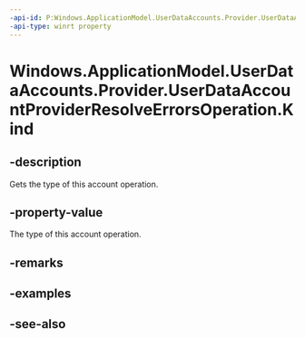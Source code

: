 ----api-id: P:Windows.ApplicationModel.UserDataAccounts.Provider.UserDataAccountProviderResolveErrorsOperation.Kind
-api-type: winrt property
---<!-- Property syntaxpublic Windows.ApplicationModel.UserDataAccounts.Provider.UserDataAccountProviderOperationKind Kind { get; }--># Windows.ApplicationModel.UserDataAccounts.Provider.UserDataAccountProviderResolveErrorsOperation.Kind## -descriptionGets the type of this account operation.## -property-valueThe type of this account operation.## -remarks## -examples## -see-also